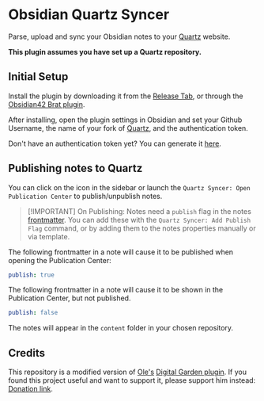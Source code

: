 # Obsidian Quartz Syncer

Parse, upload and sync your Obsidian notes to your [Quartz](https://github.com/jackyzha0/quartz) website.

**This plugin assumes you have set up a Quartz repository.**

## Initial Setup

Install the plugin by downloading it from the <a href="https://github.com/saberzero1/quartz-syncer/releases">Release Tab</a>, or through the <a href="obsidian://show-plugin?id=obsidian42-brat">Obsidian42 Brat plugin</a>.

After installing, open the plugin settings in Obsidian and set your Github Username, the name of your fork of [Quartz](https://github.com/jackyzha0/quartz), and the authentication token.

Don't have an authentication token yet? You can generate it <a href="https://github.com/settings/tokens/new?scopes=repo">here</a>.

## Publishing notes to Quartz

You can click on the icon in the sidebar or launch the `Quartz Syncer: Open Publication Center` to publish/unpublish notes.

> [!IMPORTANT] On Publishing:
> Notes need a `publish` flag in the notes <a href="https://help.obsidian.md/Editing+and+formatting/Properties">frontmatter</a>. You can add these with the `Quartz Syncer: Add Publish Flag` command, or by adding them to the notes properties manually or via template.

The following frontmatter in a note will cause it to be published when opening the Publication Center:

```yaml
publish: true
```

The following frontmatter in a note will cause it to be shown in the Publication Center, but not published.

```yaml
publish: false
```

The notes will appear in the `content` folder in your chosen repository.

## Credits

This repository is a modified version of <a href="https://github.com/oleeskild">Ole's</a> <a href="https://github.com/oleeskild/obsidian-digital-garden">Digital Garden plugin</a>. If you found this project useful and want to support it, please support him instead: <a href="https://ko-fi.com/oleeskild">Donation link</a>.
